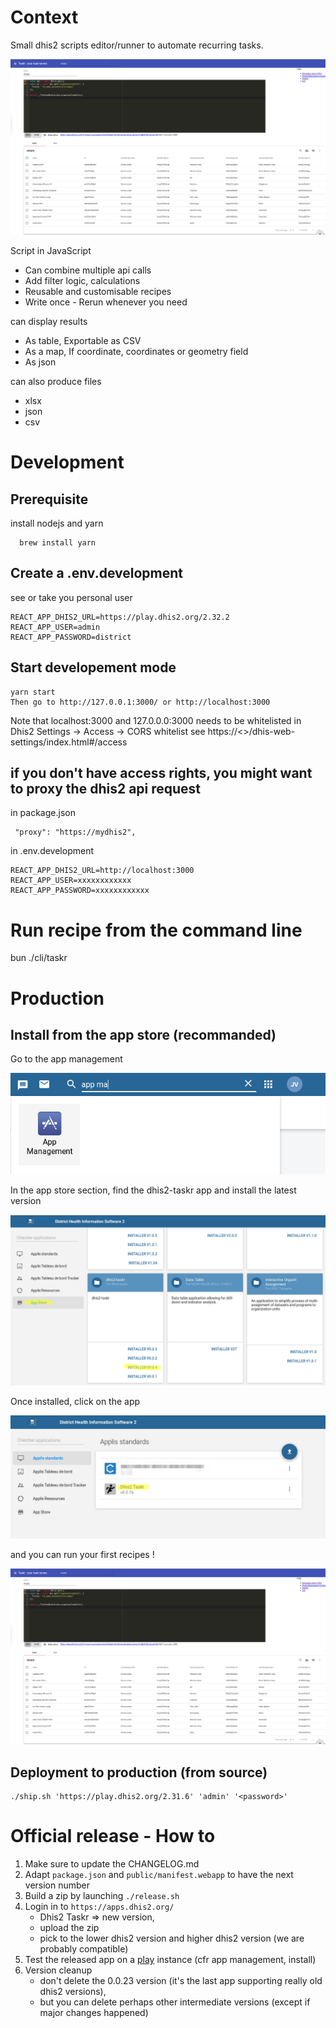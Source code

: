 
# Context

Small dhis2 scripts editor/runner to automate recurring tasks.

![](./doc/screenshot.png)

Script in JavaScript

  - Can combine multiple api calls
  - Add filter logic, calculations
  - Reusable and customisable recipes
  - Write once - Rerun whenever you need

can display results

- As table, Exportable as CSV
- As a map, If coordinate, coordinates or geometry field
- As json

can also produce files

- xlsx
- json
- csv

# Development
## Prerequisite

install nodejs and yarn

```
  brew install yarn
```

## Create a .env.development

see
or take you personal user

```
REACT_APP_DHIS2_URL=https://play.dhis2.org/2.32.2
REACT_APP_USER=admin
REACT_APP_PASSWORD=district
```

## Start developement mode

```
yarn start
Then go to http://127.0.0.1:3000/ or http://localhost:3000
```

Note that localhost:3000 and 127.0.0.0:3000 needs to be whitelisted in Dhis2 Settings -> Access -> CORS whitelist
see https://<<your-dhis2>>/dhis-web-settings/index.html#/access


## if you don't have access rights, you might want to proxy the dhis2 api request

in package.json

```
 "proxy": "https://mydhis2",
```

in .env.development

```
REACT_APP_DHIS2_URL=http://localhost:3000
REACT_APP_USER=xxxxxxxxxxxx
REACT_APP_PASSWORD=xxxxxxxxxxxx
```


# Run recipe from the command line

bun ./cli/taskr

# Production

## Install from the app store (recommanded)

Go to the app management

![](./doc/app-store-select.png)

In the app store section, find the dhis2-taskr app and install the latest version

![](./doc/app-store-install.png)

Once installed, click on the app

![](./doc/app-store-installed.png)

and you can run your first recipes !

![](./doc/screenshot.png)

## Deployment to production (from source)

```
./ship.sh 'https://play.dhis2.org/2.31.6' 'admin' '<password>'
```

# Official release - How to

1. Make sure to update the CHANGELOG.md
2. Adapt `package.json` and `public/manifest.webapp` to have the next version number
3. Build a zip by launching `./release.sh`
4. Login in to `https://apps.dhis2.org/`
   - Dhis2 Taskr => new version, 
   - upload the zip
   - pick to the lower dhis2 version and higher dhis2 version (we are probably compatible)
5. Test the released app on a [play](https://play.dhis2.org/) instance (cfr app management, install)
6. Version cleanup 
   - don't delete the 0.0.23 version (it's the last app supporting really old dhis2 versions), 
   - but you can delete perhaps other intermediate versions (except if major changes happened)
